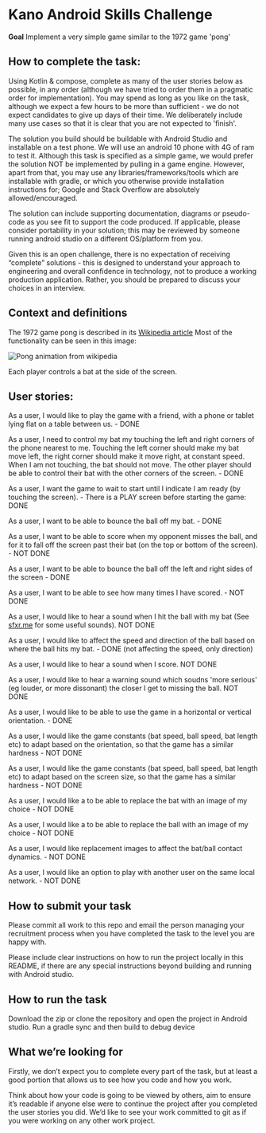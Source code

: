 # Kano Android Skills Challenge


**Goal** Implement a very simple game similar to the 1972 game 'pong'

## How to complete the task:

Using Kotlin & compose, complete as many of the user stories below as possible, in any order (although we have tried to order them in a pragmatic order for implementation). You may spend as long as you like on the task, although we expect a few hours to be more than sufficient - we do not expect candidates to give up days of their time. We deliberately include many use cases so that it is clear that you are not expected to 'finish'.


The solution you build should be buildable with Android Studio and installable on a test phone. We will use an android 10 phone with 4G of ram to test it.  Although this task is specified as a simple game, we would prefer the solution NOT be implemented by pulling in a game engine. However, apart from that, you may use any libraries/frameworks/tools which are installable with gradle, or which you otherwise provide installation instructions for; 
Google and Stack Overflow are absolutely allowed/encouraged. 

The solution can include supporting documentation, diagrams or pseudo-code as you see fit to support the code produced. If applicable, please consider portability in your solution; this may be reviewed by someone running android studio on a different OS/platform from you.

Given this is an open challenge, there is no expectation of receiving “complete” solutions - this is designed to understand your approach to engineering and overall confidence in technology, not to produce a working production application. Rather, you should be prepared to discuss your choices in an interview.


## Context and definitions

The 1972 game pong is described in its [Wikipedia article](https://en.wikipedia.org/wiki/Pong)
Most of the functionality can be seen in this image:

![Pong animation from wikipedia](https://upload.wikimedia.org/wikipedia/commons/6/62/Pong_Game_Test2.gif)

Each player controls a bat at the side of the screen. 


## User stories:


As a user, I would like to play the game with a friend, with a phone  or tablet lying flat on a table between us. - DONE

As a user, I need to control my bat my touching the left and right corners of the phone nearest to me. Touching the left corner should make my bat
move left, the right corner should make it move right, at constant speed. When I am not touching, the bat should not move. The other player
should be able to control their bat with the other corners of the screen. - DONE

As a user, I want the game to wait to start until I indicate I am ready (by touching the screen). - There is a PLAY screen before starting the game: DONE

As a user, I want to be able to bounce the ball off my bat.  - DONE

As a user, I want to be able to score when my opponent misses the ball,  and for it to fall off the screen past their bat (on the top or bottom of the screen). - NOT DONE

As a user, I want to be able to bounce the ball off the left and right sides of the screen - DONE

As a user, I want to be able to see how many times I have scored. - NOT DONE

As a user, I would like to hear a sound when I hit the ball with my bat (See [sfxr.me](https://sfxr.me/) for some useful sounds). NOT DONE

As a user, I would like to affect the speed and direction of the ball based on where the ball hits my bat. - DONE (not affecting the speed, only direction)

As a user, I would like to hear a sound when I score. NOT DONE

As a user, I would like to hear a warning sound which soudns 'more serious' (eg louder, or more dissonant) the closer I get to missing the ball. NOT DONE

As a user, I would like to be able to use the game in a horizontal or vertical orientation. - DONE

As a user, I would like the game constants (bat speed, ball speed, bat length etc) to adapt based on the orientation, so that the game
has a similar hardness - NOT DONE

As a user, I would like the game constants (bat speed, ball speed, bat length etc) to adapt based on the screen size, so that the game
has a similar hardness - NOT DONE

As a user, I would like a to be able to replace the bat with an image of my choice - NOT DONE

As a user, I would like a to be able to replace the ball with an image of my choice - NOT DONE

As a user, I would like replacement images to affect the bat/ball contact dynamics. - NOT DONE

As a user, I would like an option to play with another user on the same local network. - NOT DONE

## How to submit your task

Please commit all work to this repo and email the person managing your recruitment process when you have completed the task to the level you are happy with.

Please include clear instructions on how to run the project locally in this README, if there are any special instructions beyond building and running with Android
studio.

## How to run the task

Download the zip or clone the repository and open the project in Android studio. Run a gradle sync and then build to debug device

## What we’re looking for

Firstly, we don’t expect you to complete every part of the task, but at least a good portion that allows us to see how you code and how you work.

Think about how your code is going to be viewed by others, aim to ensure it’s readable if anyone else were to continue the project after you completed the user stories you did. We’d like to see your work committed to git as if you were working on any other work project.
